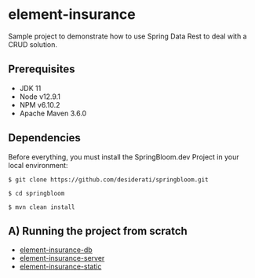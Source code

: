 # element-insurance

Sample project to demonstrate how to use Spring Data Rest to deal with a CRUD solution.

## Prerequisites

* JDK 11
* Node v12.9.1
* NPM v6.10.2
* Apache Maven 3.6.0

## Dependencies

Before everything, you must install the SpringBloom.dev Project in your local environment:

```
$ git clone https://github.com/desiderati/springbloom.git

$ cd springbloom

$ mvn clean install
```

## A) Running the project from scratch

* [element-insurance-db](demo-element-insurance-db/README.md)
* [element-insurance-server](demo-element-insurance-server/README.md)
* [element-insurance-static](demo-element-insurance-static/README.md)
